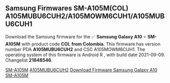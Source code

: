 <h2>Samsung Firmwares SM-A105M(COL) A105MUBU6CUH2/A105MOWM6CUH1/A105MUBU6CUH1</h2>
Download the Samsung firmware for the ✅ <strong>Samsung Galaxy A10 </strong> ⭐ <strong>SM-A105M</strong> with product code <strong>COL</strong> <strong> from Colombia</strong>. This firmware has version number PDA <strong>A105MUBU6CUH2</strong> and CSC A105MOWM6CUH1. The operating system of this firmware is Android R , with build date 2021-09-09. Changelist <strong>21848546</strong>.


[SM-A105M](https://samfirm.shop/samsung/model/SM-A105M)
[A105MUBU6CUH2](https://samfirm.shop/samsung/pda/A105MUBU6CUH2)
[Download Firmware Samsung Galaxy A10 SM-A105M](https://samfirm.shop/samsung/firmware/454416)
